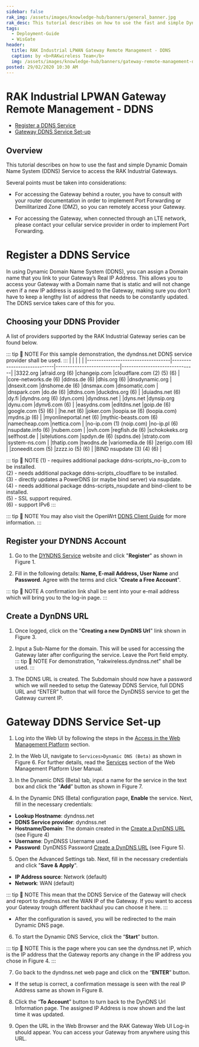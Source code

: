 ```yaml
---
sidebar: false
rak_img: /assets/images/knowledge-hub/banners/general_banner.jpg
rak_desc: This tutorial describes on how to use the fast and simple Dynamic Domain Name System (DDNS) Service to access the RAK Industrial Gateways.
tags:
  - Deployment-Guide
  - WisGate
header:
  title: RAK Industrial LPWAN Gateway Remote Management - DDNS
  caption: by <b>RAKwireless Team</b>
  img: /assets/images/knowledge-hub/banners/gateway-remote-management-ddns.jpg
posted: 29/02/2020 10:30 AM
---
```


# RAK Industrial LPWAN Gateway Remote Management - DDNS

* [Register a DDNS Service](#register-a-ddns-service)
* [Gateway DDNS Service Set-up](#gateway-ddns-service-set-up)

## Overview

This tutorial describes on how to use the fast and simple Dynamic Domain Name System (DDNS) Service to access the RAK Industrial Gateways.

Several points must be taken into considerations:

* For accessing the Gateway behind a router, you have to consult with your router documentation in order to implement Port Forwarding or Demilitarized Zone (DMZ), so you can remotely access your Gateway.

* For accessing the Gateway, when connected through an LTE network, please contact your cellular service provider in order to implement Port Forwarding.

# Register a DDNS Service

In using Dynamic Domain Name System (DDNS), you can assign a Domain name that you link to your Gateway’s Real IP Address. This allows you to access your Gateway with a Domain name that is static and will not change even if a new IP address is assigned to the Gateway, making sure you don’t have to keep a lengthy list of address that needs to be constantly updated. The DDNS service takes care of this for you.

## Choosing your DDNS Provider

A list of providers supported by the RAK Industrial Gateway series can be found below.

::: tip 📝 NOTE
For this sample demonstration, the dyndnss.net DDNS service provider shall be used.
:::
|                                   |                            |                           |                               |
|-----------------------------------|----------------------------|---------------------------|-------------------------------|
|3322.org                           |afraid.org (6)              |changeip.com               |cloudflare.com (2) (5) (6)     |
|core-networks.de (6)               |ddnss.de (6)                |dhis.org (6)               |dnsdynamic.org                 |
|dnsexit.com                        |dnshome.de (6)              |dnsmax.com                 |dnsomatic.com                  |
|dnspark.com                        |do.de (6)                   |dtdns.com                  |duckdns.org (6)                |
|duiadns.net (6)                    |dy.fi                       |dyndns.org (6) (dyn.com)   |dyndnss.net                    |
|dyns.net                           |dynsip.org                  |dynu.com                   |dynv6.com (6)                  |
|easydns.com                        |editdns.net                 |goip.de (6)                |google.com (5) (6)             |
|he.net (6)                         |joker.com                   |loopia.se (6) (loopia.com) |mydns.jp (6)                   |
|myonlineportal.net (6)             |mythic-beasts.com (6)       |namecheap.com              |nettica.com                    |
|no-ip.com (1) (noip.com)           |no-ip.pl (6)                |nsupdate.info (6)          |nubem.com                      |
|ovh.com                            |regfish.de (6)              |schokokeks.org             |selfhost.de                    |
|sitelutions.com                    |spdyn.de (6) (spdns.de)     |strato.com                 |system-ns.com                  |
|thatip.com                         |twodns.de                   |variomedia.de (6)          |zerigo.com (6)                 |
|zoneedit.com (5)                   |zzzz.io (5) (6)             |                           |BIND nsupdate (3) (4) (6)      |

::: tip 📝 NOTE
(1) - requires additional package ddns-scripts_no-ip_com to be installed.<br>
(2) - needs additional package ddns-scripts_cloudflare to be installed.<br>
(3) - directly updates a PowerDNS (or maybe bind server) via nsupdate.<br>
(4) - needs additional package ddns-scripts_nsupdate and bind-client to be installed.<br>
(5) - SSL support required.<br>
(6) - support IPv6
:::

::: tip 📝 NOTE
You may also visit the OpenWrt [DDNS Client Guide](https://openwrt.org/docs/guide-user/services/ddns/client) for more information.
:::

## Register your DYNDNS Account

1. Go to the [DYNDNS Service](https://dyndnss.net) website and click "**Register**" as shown in Figure 1.

<rk-img
  src="/assets/images/knowledge-hub/deployment-guide/gateway-remote-management-ddns/register-ddns-service/register.png"
  width="100%"
  caption="Register to DYNDNS Account"
/>

2. Fill in the following details: **Name, E-mail Address, User Name** and **Password**. Agree with the terms and click "**Create a Free Account**".

<rk-img
  src="/assets/images/knowledge-hub/deployment-guide/gateway-remote-management-ddns/register-ddns-service/sign-up.png"
  width="100%"
  caption="Create a Free Account"
/>

::: tip 📝 NOTE
A confirmation link shall be sent into your e-mail address which will bring you to the log-in page.
:::

## Create a DynDNS URL

1. Once logged, click on the "**Creating a new DynDNS Url**" link shown in Figure 3.

<rk-img
  src="/assets/images/knowledge-hub/deployment-guide/gateway-remote-management-ddns/register-ddns-service/create-url.png"
  width="100%"
  caption="Create DynDNS URL"
/>

2. Input a Sub-Name for the domain. This will be used for accessing the Gateway later after configuring the service. Leave the Port field empty.
::: tip 📝 NOTE
For demonstration, "rakwireless.dyndnss.net" shall be used.
:::

<rk-img
  src="/assets/images/knowledge-hub/deployment-guide/gateway-remote-management-ddns/register-ddns-service/rakwireless-url.png"
  width="100%"
  caption="Create Subdomain Name"
/>

3. The DDNS URL is created. The Subdomain should now have a password which we will needed to setup the Gateway DDNS Service, full DDNS URL and “ENTER” button that will force the DynDNSS service to get the Gateway current IP.

<rk-img
  src="/assets/images/knowledge-hub/deployment-guide/gateway-remote-management-ddns/register-ddns-service/subdomain-details.png"
  width="100%"
  caption="DynDNS Url Information"
/>

# Gateway DDNS Service Set-up

1. Log into the Web UI by following the steps in the [Access in the Web Management Platform](/Knowledge-Hub/Learn/Resources/Web-Management-Platform/#accessing-the-web-management-platform) section.

2. In the Web UI, navigate to `Services>Dynamic DNS (Beta)` as shown in Figure 6. For further details, read the [Services](/Knowledge-Hub/Learn/Resources/Web-Management-Platform/#services) section of the Web Management Platform User Manual.

<rk-img
  src="/assets/images/knowledge-hub/deployment-guide/gateway-remote-management-ddns/ddns-service-setup/dynamic-dns-beta.jpg"
  width="100%"
  caption="RAK Gateway Web UI"
/>

3. In the Dynamic DNS (Beta) tab, input a name for the service in the text box and click the “**Add**” button as shown in Figure 7.

<rk-img
  src="/assets/images/knowledge-hub/deployment-guide/gateway-remote-management-ddns/ddns-service-setup/create-ddns-service.jpg"
  width="100%"
  caption="Create a DDNS Service"
/>

4. In the Dynamic DNS (Beta) configuration page, **Enable** the service. Next, fill in the necessary credentials:

* **Lookup Hostname**: dyndnss.net
* **DDNS Service provider**: dyndnss.net
* **Hostname/Domain**: The domain created in the [Create a DynDNS URL](#create-a-dyndns-url) (see Figure 4)
* **Username**: DynDNSS Username used.
* **Password**: DynDNSS Password [Create a DynDNS URL](#create-a-dyndns-url) (see Figure 5).

<rk-img
  src="/assets/images/knowledge-hub/deployment-guide/gateway-remote-management-ddns/ddns-service-setup/ddns-basic-config.jpg"
  width="100%"
  caption="DDNS Basic Settings Configuration"
/>

5. Open the Advanced Settings tab. Next, fill in the necessary credentials and click "**Save & Apply**".

* **IP Address source**: Network (default)
* **Network**: WAN (default)

::: tip 📝 NOTE
This mean that the DDNS Service of the Gateway will check and report to dyndnss.net the WAN IP of the Gateway. If you want to access your Gateway trough different backhaul you can choose it here.
:::

<rk-img
  src="/assets/images/knowledge-hub/deployment-guide/gateway-remote-management-ddns/ddns-service-setup/ddns-advanced-config.jpg"
  width="100%"
  caption="DDNS Advanced Settings Configuration"
/>

<rk-img
  src="/assets/images/knowledge-hub/deployment-guide/gateway-remote-management-ddns/ddns-service-setup/network-interface.jpg"
  width="75%"
  caption="Network Interface Options"
/>

* After the configuration is saved, you will be redirected to the main Dynamic DNS page.

6. To start the Dynamic DNS Service, click the “**Start**” button.

::: tip 📝 NOTE
This is the page where you can see the dyndnss.net IP, which is the IP address that the Gateway reports any change in the IP address you chose in Figure 4.
:::

<rk-img
  src="/assets/images/knowledge-hub/deployment-guide/gateway-remote-management-ddns/ddns-service-setup/starting-the-ddns.jpg"
  width="100%"
  caption="Starting the DDNS Service in the Gateway"
/>

7. Go back to the dyndnss.net web page and click on the “**ENTER**” button.

<rk-img
  src="/assets/images/knowledge-hub/deployment-guide/gateway-remote-management-ddns/ddns-service-setup/updating-ip-address.jpg"
  width="100%"
  caption="Updating the Real IP Address"
/>

* If the setup is correct, a confirmation message is seen with the real IP Address same as shown in Figure 8.

<rk-img
  src="/assets/images/knowledge-hub/deployment-guide/gateway-remote-management-ddns/ddns-service-setup/successful-update.jpg"
  width="100%"
  caption="DynDNS Confirmation Screen"
/>

8. Click the “**To Account**” button to turn back to the DynDNS Url Information page. The assigned IP Address is now shown and the last time it was updated.

<rk-img
  src="/assets/images/knowledge-hub/deployment-guide/gateway-remote-management-ddns/ddns-service-setup/dydns-updated-ip.jpg"
  width="100%"
  caption="DynDNS Updated IP"
/>

9. Open the URL in the Web Browser and the RAK Gateway Web UI Log-in should appear. You can access your Gateway from anywhere using this URL.

<rk-img
  src="/assets/images/knowledge-hub/deployment-guide/gateway-remote-management-ddns/ddns-service-setup/web-ui-access.jpg"
  width="100%"
  caption="RAK Gateway Remote Access From URL"
/>
